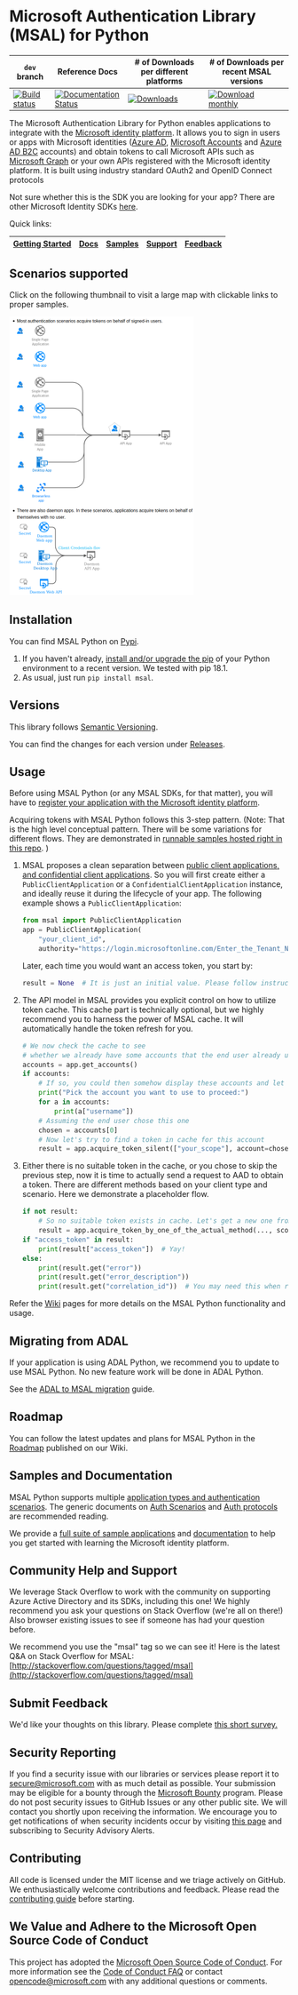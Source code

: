 # Microsoft Authentication Library (MSAL) for Python

| `dev` branch | Reference Docs | # of Downloads per different platforms | # of Downloads per recent MSAL versions |
|---------------|---------------|----------------------------------------|-----------------------------------------|
 [![Build status](https://github.com/AzureAD/microsoft-authentication-library-for-python/actions/workflows/python-package.yml/badge.svg?branch=dev)](https://github.com/AzureAD/microsoft-authentication-library-for-python/actions) | [![Documentation Status](https://readthedocs.org/projects/msal-python/badge/?version=latest)](https://msal-python.readthedocs.io/en/latest/?badge=latest) | [![Downloads](https://pepy.tech/badge/msal)](https://pypistats.org/packages/msal) | [![Download monthly](https://pepy.tech/badge/msal/month)](https://pepy.tech/project/msal)

The Microsoft Authentication Library for Python enables applications to integrate with the [Microsoft identity platform](https://aka.ms/aaddevv2). It allows you to sign in users or apps with Microsoft identities ([Azure AD](https://azure.microsoft.com/services/active-directory/), [Microsoft Accounts](https://account.microsoft.com) and [Azure AD B2C](https://azure.microsoft.com/services/active-directory-b2c/) accounts) and obtain tokens to call Microsoft APIs such as [Microsoft Graph](https://graph.microsoft.io/) or your own APIs registered with the Microsoft identity platform. It is built using industry standard OAuth2 and OpenID Connect protocols

Not sure whether this is the SDK you are looking for your app? There are other Microsoft Identity SDKs
[here](https://github.com/AzureAD/microsoft-authentication-library-for-python/wiki/Microsoft-Authentication-Client-Libraries).

Quick links:

| [Getting Started](https://docs.microsoft.com/azure/active-directory/develop/quickstart-v2-python-webapp) | [Docs](https://github.com/AzureAD/microsoft-authentication-library-for-python/wiki) | [Samples](https://aka.ms/aaddevsamplesv2) | [Support](README.md#community-help-and-support) | [Feedback](https://forms.office.com/r/TMjZkDbzjY) |
| --- | --- | --- | --- | --- |

## Scenarios supported

Click on the following thumbnail to visit a large map with clickable links to proper samples.

[![Map effect won't work inside github's markdown file, so we have to use a thumbnail here to lure audience to a real static website](docs/thumbnail.png)](https://msal-python.readthedocs.io/en/latest/)

## Installation

You can find MSAL Python on [Pypi](https://pypi.org/project/msal/).
1. If you haven't already, [install and/or upgrade the pip](https://pip.pypa.io/en/stable/installing/)
   of your Python environment to a recent version. We tested with pip 18.1.
2. As usual, just run `pip install msal`.

## Versions

This library follows [Semantic Versioning](http://semver.org/).

You can find the changes for each version under
[Releases](https://github.com/AzureAD/microsoft-authentication-library-for-python/releases).

## Usage

Before using MSAL Python (or any MSAL SDKs, for that matter), you will have to
[register your application with the Microsoft identity platform](https://docs.microsoft.com/azure/active-directory/develop/quickstart-v2-register-an-app).

Acquiring tokens with MSAL Python follows this 3-step pattern.
(Note: That is the high level conceptual pattern.
There will be some variations for different flows. They are demonstrated in
[runnable samples hosted right in this repo](https://github.com/AzureAD/microsoft-authentication-library-for-python/tree/dev/sample).
)


1. MSAL proposes a clean separation between
   [public client applications, and confidential client applications](https://tools.ietf.org/html/rfc6749#section-2.1).
   So you will first create either a `PublicClientApplication` or a `ConfidentialClientApplication` instance,
   and ideally reuse it during the lifecycle of your app. The following example shows a `PublicClientApplication`:

   ```python
   from msal import PublicClientApplication
   app = PublicClientApplication(
       "your_client_id",
       authority="https://login.microsoftonline.com/Enter_the_Tenant_Name_Here")
   ```

   Later, each time you would want an access token, you start by:
   ```python
   result = None  # It is just an initial value. Please follow instructions below.
   ```

2. The API model in MSAL provides you explicit control on how to utilize token cache.
   This cache part is technically optional, but we highly recommend you to harness the power of MSAL cache.
   It will automatically handle the token refresh for you.

   ```python
   # We now check the cache to see
   # whether we already have some accounts that the end user already used to sign in before.
   accounts = app.get_accounts()
   if accounts:
       # If so, you could then somehow display these accounts and let end user choose
       print("Pick the account you want to use to proceed:")
       for a in accounts:
           print(a["username"])
       # Assuming the end user chose this one
       chosen = accounts[0]
       # Now let's try to find a token in cache for this account
       result = app.acquire_token_silent(["your_scope"], account=chosen)
   ```

3. Either there is no suitable token in the cache, or you chose to skip the previous step,
   now it is time to actually send a request to AAD to obtain a token.
   There are different methods based on your client type and scenario. Here we demonstrate a placeholder flow.

   ```python
   if not result:
       # So no suitable token exists in cache. Let's get a new one from AAD.
       result = app.acquire_token_by_one_of_the_actual_method(..., scopes=["User.Read"])
   if "access_token" in result:
       print(result["access_token"])  # Yay!
   else:
       print(result.get("error"))
       print(result.get("error_description"))
       print(result.get("correlation_id"))  # You may need this when reporting a bug
   ```

Refer the [Wiki](https://github.com/AzureAD/microsoft-authentication-library-for-python/wiki) pages for more details on the MSAL Python functionality and usage.

## Migrating from ADAL

If your application is using ADAL Python, we recommend you to update to use MSAL Python. No new feature work will be done in ADAL Python.

See the [ADAL to MSAL migration](https://github.com/AzureAD/microsoft-authentication-library-for-python/wiki/Migrate-to-MSAL-Python) guide.

## Roadmap

You can follow the latest updates and plans for MSAL Python in the [Roadmap](https://github.com/AzureAD/microsoft-authentication-library-for-python/wiki/Roadmap) published on our Wiki.

## Samples and Documentation

MSAL Python supports multiple [application types and authentication scenarios](https://docs.microsoft.com/azure/active-directory/develop/authentication-flows-app-scenarios).
The generic documents on
[Auth Scenarios](https://docs.microsoft.com/azure/active-directory/develop/authentication-scenarios)
and
[Auth protocols](https://docs.microsoft.com/azure/active-directory/develop/active-directory-v2-protocols)
are recommended reading.

We provide a [full suite of sample applications](https://aka.ms/aaddevsamplesv2) and [documentation](https://aka.ms/aaddevv2) to help you get started with learning the Microsoft identity platform.

## Community Help and Support

We leverage Stack Overflow to work with the community on supporting Azure Active Directory and its SDKs, including this one!
We highly recommend you ask your questions on Stack Overflow (we're all on there!)
Also browser existing issues to see if someone has had your question before.

We recommend you use the "msal" tag so we can see it!
Here is the latest Q&A on Stack Overflow for MSAL:
[http://stackoverflow.com/questions/tagged/msal](http://stackoverflow.com/questions/tagged/msal)

## Submit Feedback
We'd like your thoughts on this library. Please complete [this short survey.](https://forms.office.com/r/TMjZkDbzjY)

## Security Reporting

If you find a security issue with our libraries or services please report it to [secure@microsoft.com](mailto:secure@microsoft.com) with as much detail as possible. Your submission may be eligible for a bounty through the [Microsoft Bounty](http://aka.ms/bugbounty) program. Please do not post security issues to GitHub Issues or any other public site. We will contact you shortly upon receiving the information. We encourage you to get notifications of when security incidents occur by visiting [this page](https://technet.microsoft.com/security/dd252948) and subscribing to Security Advisory Alerts.

## Contributing

All code is licensed under the MIT license and we triage actively on GitHub. We enthusiastically welcome contributions and feedback. Please read the [contributing guide](./contributing.md) before starting.

## We Value and Adhere to the Microsoft Open Source Code of Conduct

This project has adopted the [Microsoft Open Source Code of Conduct](https://opensource.microsoft.com/codeofconduct/). For more information see the [Code of Conduct FAQ](https://opensource.microsoft.com/codeofconduct/faq/) or contact [opencode@microsoft.com](mailto:opencode@microsoft.com) with any additional questions or comments.
